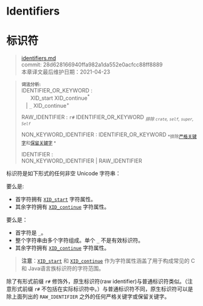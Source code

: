 # Identifiers
# 标识符

>[identifiers.md](https://github.com/rust-lang/reference/blob/master/src/identifiers.md)\
>commit: 28d628166940ffa982a1da552e0acfcc88ff8889 \
>本章译文最后维护日期：2021-04-23

> **<sup>词法分析:<sup>**\
> IDENTIFIER_OR_KEYWORD :\
> &nbsp;&nbsp; &nbsp;&nbsp; XID_start XID_continue<sup>\*</sup>\
> &nbsp;&nbsp; | `_` XID_continue<sup>+</sup>
>
> RAW_IDENTIFIER : `r#` IDENTIFIER_OR_KEYWORD <sub>*排除 `crate`, `self`, `super`, `Self`*</sub>
>
> NON_KEYWORD_IDENTIFIER : IDENTIFIER_OR_KEYWORD <sub>*排除[严格关键字][strict]和[保留关键字][reserved] *</sub>
>
> IDENTIFIER :\
> NON_KEYWORD_IDENTIFIER | RAW_IDENTIFIER

标识符是如下形式的任何非空 Unicode 字符串：

要么是:

* 首字符拥有 [`XID_start`] 字符属性。
* 其余字符拥有 [`XID_continue`] 字符属性。

要么是：

* 首字符是 `_`。
* 整个字符串由多个字符组成。单个 `_` 不是有效标识符。
* 其余字符拥有 [`XID_continue`] 字符属性。

> **注意**：[`XID_start`] 和 [`XID_continue`] 作为字符属性涵盖了用于构成常见的 C 和 Java语言族标识符的字符范围。
 
除了有形式前缀 `r#` 修饰外，原生标识符(raw identifier)与普通标识符类似。（注意形式前缀 `r#` 不包括在实际标识符中。）与普通标识符不同，原生标识符可以是除上面列出的 `RAW_IDENTIFIER` 之外的任何严格关键字或保留关键字。

[strict]: keywords.md#strict-keywords
[reserved]: keywords.md#reserved-keywords
[`XID_start`]:  http://unicode.org/cldr/utility/list-unicodeset.jsp?a=%5B%3AXID_Start%3A%5D&abb=on&g=&i=
[`XID_continue`]: http://unicode.org/cldr/utility/list-unicodeset.jsp?a=%5B%3AXID_Continue%3A%5D&abb=on&g=&i=
